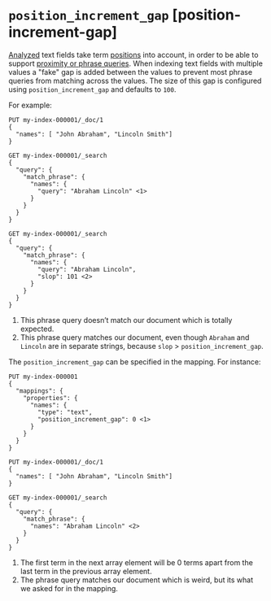 # `position_increment_gap` [position-increment-gap]

[Analyzed](mapping-index.md) text fields take term [positions](index-options.md) into account, in order to be able to support [proximity or phrase queries](query-dsl-match-query-phrase.md). When indexing text fields with multiple values a "fake" gap is added between the values to prevent most phrase queries from matching across the values. The size of this gap is configured using `position_increment_gap` and defaults to `100`.

For example:

```console
PUT my-index-000001/_doc/1
{
  "names": [ "John Abraham", "Lincoln Smith"]
}

GET my-index-000001/_search
{
  "query": {
    "match_phrase": {
      "names": {
        "query": "Abraham Lincoln" <1>
      }
    }
  }
}

GET my-index-000001/_search
{
  "query": {
    "match_phrase": {
      "names": {
        "query": "Abraham Lincoln",
        "slop": 101 <2>
      }
    }
  }
}
```

1. This phrase query doesn’t match our document which is totally expected.
2. This phrase query matches our document, even though `Abraham` and `Lincoln` are in separate strings, because `slop` > `position_increment_gap`.


The `position_increment_gap` can be specified in the mapping. For instance:

```console
PUT my-index-000001
{
  "mappings": {
    "properties": {
      "names": {
        "type": "text",
        "position_increment_gap": 0 <1>
      }
    }
  }
}

PUT my-index-000001/_doc/1
{
  "names": [ "John Abraham", "Lincoln Smith"]
}

GET my-index-000001/_search
{
  "query": {
    "match_phrase": {
      "names": "Abraham Lincoln" <2>
    }
  }
}
```

1. The first term in the next array element will be 0 terms apart from the last term in the previous array element.
2. The phrase query matches our document which is weird, but its what we asked for in the mapping.


